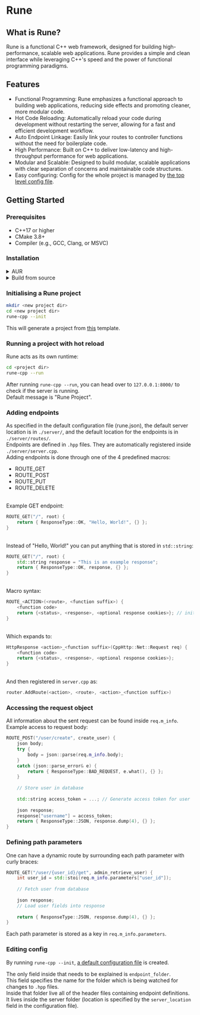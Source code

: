 # Rune
 
## What is Rune?
Rune is a functional C++ web framework, designed for building high-performance, scalable web applications. Rune provides a simple and clean interface while leveraging C++'s speed and the power of functional programming paradigms.
## Features
- Functional Programming: Rune emphasizes a functional approach to building web applications, reducing side effects and promoting cleaner, more modular code.
- Hot Code Reloading: Automatically reload your code during development without restarting the server, allowing for a fast and efficient development workflow.
- Auto Endpoint Linkage: Easily link your routes to controller functions without the need for boilerplate code.
- High Performance: Built on C++ to deliver low-latency and high-throughput performance for web applications.
- Modular and Scalable: Designed to build modular, scalable applications with clear separation of concerns and maintainable code structures.
- Easy configuring: Config for the whole project is managed by [the top level config file](https://github.com/ISBachvarov21/Rune-Template/blob/main/rune.json).

## Getting Started  
### Prerequisites

- C++17 or higher
- CMake 3.8+
- Compiler (e.g., GCC, Clang, or MSVC)

### Installation
<details>
<summary>AUR</summary>

```bash
yay -S rune-cpp-git
```
</details>
<details>
<summary>Build from source</summary>

```bash
git clone https://github.com/ISBachvarov21/Rune
cd Rune
cmake -S . -B build
cmake --build build
cmake --install build
```
</details>

### Initialising a Rune project
```bash
mkdir <new project dir>
cd <new project dir>
rune-cpp --init
```
This will generate a project from [this](https://github.com/ISBachvarov21/Rune-Template) template.

### Running a project with hot reload
Rune acts as its own runtime:
```bash
cd <project dir>
rune-cpp --run
```
After running `rune-cpp --run`, you can head over to `127.0.0.1:8000/` to check if the server is running.  
Default message is "Rune Project".

### Adding endpoints
As specified in the default configuration file (rune.json), the default server location is in `./server/`, and the default location for the endpoints is in `./server/routes/`.  
Endpoints are defined in `.hpp` files. 
They are automatically registered inside `./server/server.cpp`.  
Adding endpoints is done through one of the 4 predefined macros:  
- ROUTE_GET
- ROUTE_POST
- ROUTE_PUT
- ROUTE_DELETE

<br>Example GET endpoint:
```c++
ROUTE_GET("/", root) {
    return { ResponseType::OK, "Hello, World!", {} };
}
```

<br>Instead of "Hello, World!" you can put anything that is stored in `std::string`:
```c++
ROUTE_GET("/", root) {
    std::string response = "This is an example response";
    return { ResponseType::OK, response, {} };
}
```

<br>Macro syntax:
```c++
ROUTE_<ACTION>(<route>, <function suffix>) {
    <function code>
    return {<status>, <response>, <optional response cookies>}; // initialise an std::tuple<CppHttp::Net::ResponseType, std::string, std::optional<std::unordered_map<std::string, std::string>>
}
```

<br>Which expands to:
```c++
HttpResponse <action>_<function suffix>(CppHttp::Net::Request req) {
    <function code>
    return {<status>, <response>, <optional response cookies>};
}
```
<br>And then registered in `server.cpp` as:
```c++
router.AddRoute(<action>, <route>, <action>_<function suffix>)
```

### Accessing the request object
All information about the sent request can be found inside `req.m_info`.  
Example access to request body:
```c++
ROUTE_POST("/user/create", create_user) {
    json body;
    try {
        body = json::parse(req.m_info.body);
    }
    catch (json::parse_error& e) {
        return { ResponseType::BAD_REQUEST, e.what(), {} };
    }
    
    // Store user in database
    
    std::string access_token = ...; // Generate access token for user
    
    json response;
    response["username"] = access_token;
    return { ResponseType::JSON, response.dump(4), {} };
}
```

### Defining path parameters
One can have a dynamic route by surrounding each path parameter with curly braces:
```c++
ROUTE_GET("/user/{user_id}/get", admin_retrieve_user) {
    int user_id = std::stoi(req.m_info.parameters["user_id"]);
    
    // Fetch user from database
    
    json response;
    // Load user fields into response
    
    return { ResponseType::JSON, response.dump(4), {} };
}
```
Each path parameter is stored as a key in `req.m_info.parameters`.

### Editing config
By running `rune-cpp --init`, [a default configuration file](https://github.com/ISBachvarov21/Rune-Template/blob/main/rune.json) is created.

The only field inside that needs to be explained is `endpoint_folder`.  
This field specifies the name for the folder which is being watched for changes to `.hpp` files.  
Inside that folder live all of the header files containing endpoint definitions.  
It lives inside the server folder (location is specified by the `server_location` field in the configuration file).
